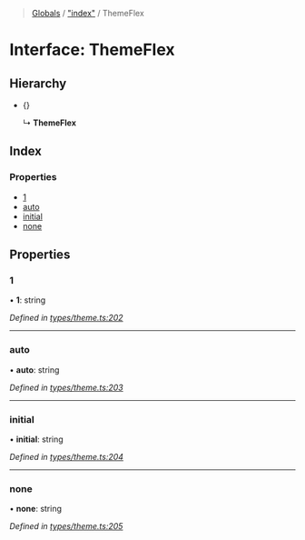 > [Globals](../README.md) / ["index"](../modules/_index_.md) / ThemeFlex

# Interface: ThemeFlex

## Hierarchy

* {}

  ↳ **ThemeFlex**

## Index

### Properties

* [1](_index_.themeflex.md#1)
* [auto](_index_.themeflex.md#auto)
* [initial](_index_.themeflex.md#initial)
* [none](_index_.themeflex.md#none)

## Properties

### 1

•  **1**: string

*Defined in [types/theme.ts:202](https://github.com/kenoxa/beamwind/blob/main/packages/beamwind/src/types/theme.ts#L202)*

___

### auto

•  **auto**: string

*Defined in [types/theme.ts:203](https://github.com/kenoxa/beamwind/blob/main/packages/beamwind/src/types/theme.ts#L203)*

___

### initial

•  **initial**: string

*Defined in [types/theme.ts:204](https://github.com/kenoxa/beamwind/blob/main/packages/beamwind/src/types/theme.ts#L204)*

___

### none

•  **none**: string

*Defined in [types/theme.ts:205](https://github.com/kenoxa/beamwind/blob/main/packages/beamwind/src/types/theme.ts#L205)*
